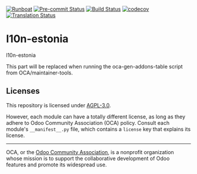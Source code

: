 
[![Runboat](https://img.shields.io/badge/runboat-Try%20me-875A7B.png)](https://runboat.odoo-community.org/builds?repo=OCA/l10n-estonia&target_branch=18.0)
[![Pre-commit Status](https://github.com/OCA/l10n-estonia/actions/workflows/pre-commit.yml/badge.svg?branch=18.0)](https://github.com/OCA/l10n-estonia/actions/workflows/pre-commit.yml?query=branch%3A18.0)
[![Build Status](https://github.com/OCA/l10n-estonia/actions/workflows/test.yml/badge.svg?branch=18.0)](https://github.com/OCA/l10n-estonia/actions/workflows/test.yml?query=branch%3A18.0)
[![codecov](https://codecov.io/gh/OCA/l10n-estonia/branch/18.0/graph/badge.svg)](https://codecov.io/gh/OCA/l10n-estonia)
[![Translation Status](https://translation.odoo-community.org/widgets/l10n-estonia-18-0/-/svg-badge.svg)](https://translation.odoo-community.org/engage/l10n-estonia-18-0/?utm_source=widget)

<!-- /!\ do not modify above this line -->

# l10n-estonia

l10n-estonia

<!-- /!\ do not modify below this line -->

<!-- prettier-ignore-start -->

[//]: # (addons)

This part will be replaced when running the oca-gen-addons-table script from OCA/maintainer-tools.

[//]: # (end addons)

<!-- prettier-ignore-end -->

## Licenses

This repository is licensed under [AGPL-3.0](LICENSE).

However, each module can have a totally different license, as long as they adhere to Odoo Community Association (OCA)
policy. Consult each module's `__manifest__.py` file, which contains a `license` key
that explains its license.

----
OCA, or the [Odoo Community Association](http://odoo-community.org/), is a nonprofit
organization whose mission is to support the collaborative development of Odoo features
and promote its widespread use.
